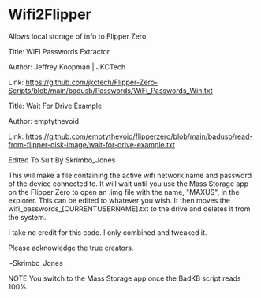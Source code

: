 # Wifi2Flipper
Allows local storage of info to Flipper Zero.

 Title: WiFi Passwords Extractor
 
 Author: Jeffrey Koopman | JKCTech
 
 Link: https://github.com/jkctech/Flipper-Zero-Scripts/blob/main/badusb/Passwords/WiFi_Passwords_Win.txt

 Title: Wait For Drive Example
 
 Author: emptythevoid
 
 Link: https://github.com/emptythevoid/flipperzero/blob/main/badusb/read-from-flipper-disk-image/wait-for-drive-example.txt

 Edited To Suit By Skrimbo_Jones
 
 This will make a file containing the active wifi network name and password of the device connected to. It will wait until you use the Mass Storage app on the 
 Flipper Zero to open an .img file with the name, "MAXUS", in the explorer. This can be edited to whatever you wish. 
 It then moves the wifi_passwords_[CURRENTUSERNAME].txt to the drive and deletes it from the system.
 
 I take no credit for this code. I only combined and tweaked it. 
 
 Please acknowledge the true creators. 
 
 ~Skrimbo_Jones
 
 NOTE You switch to the Mass Storage app once the BadKB script reads 100%.
